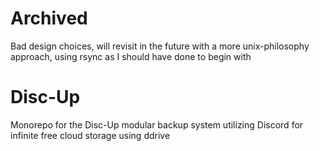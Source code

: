 # Archived
Bad design choices, will revisit in the future with a more unix-philosophy approach, using rsync as I should have done to begin with

# Disc-Up
Monorepo for the Disc-Up modular backup system utilizing Discord for infinite free cloud storage using ddrive
